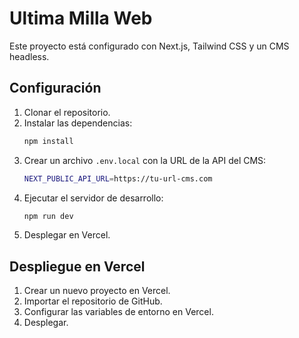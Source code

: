 # Ultima Milla Web

Este proyecto está configurado con Next.js, Tailwind CSS y un CMS headless.

## Configuración

1. Clonar el repositorio.
2. Instalar las dependencias:
   ```bash
   npm install
   ```
3. Crear un archivo `.env.local` con la URL de la API del CMS:
   ```bash
   NEXT_PUBLIC_API_URL=https://tu-url-cms.com
   ```
4. Ejecutar el servidor de desarrollo:
   ```bash
   npm run dev
   ```
5. Desplegar en Vercel.

## Despliegue en Vercel

1. Crear un nuevo proyecto en Vercel.
2. Importar el repositorio de GitHub.
3. Configurar las variables de entorno en Vercel.
4. Desplegar.
